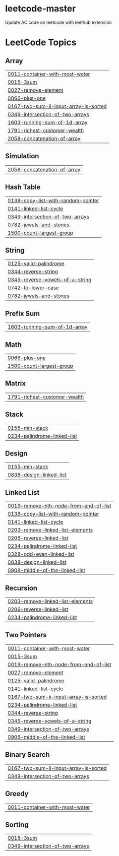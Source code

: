 # leetcode-master
Update AC code on leetcode with leethub extension

<!---LeetCode Topics Start-->
# LeetCode Topics
## Array
|  |
| ------- |
| [0011-container-with-most-water](https://github.com/nirowu/leetcode-master/tree/master/0011-container-with-most-water) |
| [0015-3sum](https://github.com/nirowu/leetcode-master/tree/master/0015-3sum) |
| [0027-remove-element](https://github.com/nirowu/leetcode-master/tree/master/0027-remove-element) |
| [0066-plus-one](https://github.com/nirowu/leetcode-master/tree/master/0066-plus-one) |
| [0167-two-sum-ii-input-array-is-sorted](https://github.com/nirowu/leetcode-master/tree/master/0167-two-sum-ii-input-array-is-sorted) |
| [0349-intersection-of-two-arrays](https://github.com/nirowu/leetcode-master/tree/master/0349-intersection-of-two-arrays) |
| [1603-running-sum-of-1d-array](https://github.com/nirowu/leetcode-master/tree/master/1603-running-sum-of-1d-array) |
| [1791-richest-customer-wealth](https://github.com/nirowu/leetcode-master/tree/master/1791-richest-customer-wealth) |
| [2058-concatenation-of-array](https://github.com/nirowu/leetcode-master/tree/master/2058-concatenation-of-array) |
## Simulation
|  |
| ------- |
| [2058-concatenation-of-array](https://github.com/nirowu/leetcode-master/tree/master/2058-concatenation-of-array) |
## Hash Table
|  |
| ------- |
| [0138-copy-list-with-random-pointer](https://github.com/nirowu/leetcode-master/tree/master/0138-copy-list-with-random-pointer) |
| [0141-linked-list-cycle](https://github.com/nirowu/leetcode-master/tree/master/0141-linked-list-cycle) |
| [0349-intersection-of-two-arrays](https://github.com/nirowu/leetcode-master/tree/master/0349-intersection-of-two-arrays) |
| [0782-jewels-and-stones](https://github.com/nirowu/leetcode-master/tree/master/0782-jewels-and-stones) |
| [1500-count-largest-group](https://github.com/nirowu/leetcode-master/tree/master/1500-count-largest-group) |
## String
|  |
| ------- |
| [0125-valid-palindrome](https://github.com/nirowu/leetcode-master/tree/master/0125-valid-palindrome) |
| [0344-reverse-string](https://github.com/nirowu/leetcode-master/tree/master/0344-reverse-string) |
| [0345-reverse-vowels-of-a-string](https://github.com/nirowu/leetcode-master/tree/master/0345-reverse-vowels-of-a-string) |
| [0742-to-lower-case](https://github.com/nirowu/leetcode-master/tree/master/0742-to-lower-case) |
| [0782-jewels-and-stones](https://github.com/nirowu/leetcode-master/tree/master/0782-jewels-and-stones) |
## Prefix Sum
|  |
| ------- |
| [1603-running-sum-of-1d-array](https://github.com/nirowu/leetcode-master/tree/master/1603-running-sum-of-1d-array) |
## Math
|  |
| ------- |
| [0066-plus-one](https://github.com/nirowu/leetcode-master/tree/master/0066-plus-one) |
| [1500-count-largest-group](https://github.com/nirowu/leetcode-master/tree/master/1500-count-largest-group) |
## Matrix
|  |
| ------- |
| [1791-richest-customer-wealth](https://github.com/nirowu/leetcode-master/tree/master/1791-richest-customer-wealth) |
## Stack
|  |
| ------- |
| [0155-min-stack](https://github.com/nirowu/leetcode-master/tree/master/0155-min-stack) |
| [0234-palindrome-linked-list](https://github.com/nirowu/leetcode-master/tree/master/0234-palindrome-linked-list) |
## Design
|  |
| ------- |
| [0155-min-stack](https://github.com/nirowu/leetcode-master/tree/master/0155-min-stack) |
| [0838-design-linked-list](https://github.com/nirowu/leetcode-master/tree/master/0838-design-linked-list) |
## Linked List
|  |
| ------- |
| [0019-remove-nth-node-from-end-of-list](https://github.com/nirowu/leetcode-master/tree/master/0019-remove-nth-node-from-end-of-list) |
| [0138-copy-list-with-random-pointer](https://github.com/nirowu/leetcode-master/tree/master/0138-copy-list-with-random-pointer) |
| [0141-linked-list-cycle](https://github.com/nirowu/leetcode-master/tree/master/0141-linked-list-cycle) |
| [0203-remove-linked-list-elements](https://github.com/nirowu/leetcode-master/tree/master/0203-remove-linked-list-elements) |
| [0206-reverse-linked-list](https://github.com/nirowu/leetcode-master/tree/master/0206-reverse-linked-list) |
| [0234-palindrome-linked-list](https://github.com/nirowu/leetcode-master/tree/master/0234-palindrome-linked-list) |
| [0328-odd-even-linked-list](https://github.com/nirowu/leetcode-master/tree/master/0328-odd-even-linked-list) |
| [0838-design-linked-list](https://github.com/nirowu/leetcode-master/tree/master/0838-design-linked-list) |
| [0908-middle-of-the-linked-list](https://github.com/nirowu/leetcode-master/tree/master/0908-middle-of-the-linked-list) |
## Recursion
|  |
| ------- |
| [0203-remove-linked-list-elements](https://github.com/nirowu/leetcode-master/tree/master/0203-remove-linked-list-elements) |
| [0206-reverse-linked-list](https://github.com/nirowu/leetcode-master/tree/master/0206-reverse-linked-list) |
| [0234-palindrome-linked-list](https://github.com/nirowu/leetcode-master/tree/master/0234-palindrome-linked-list) |
## Two Pointers
|  |
| ------- |
| [0011-container-with-most-water](https://github.com/nirowu/leetcode-master/tree/master/0011-container-with-most-water) |
| [0015-3sum](https://github.com/nirowu/leetcode-master/tree/master/0015-3sum) |
| [0019-remove-nth-node-from-end-of-list](https://github.com/nirowu/leetcode-master/tree/master/0019-remove-nth-node-from-end-of-list) |
| [0027-remove-element](https://github.com/nirowu/leetcode-master/tree/master/0027-remove-element) |
| [0125-valid-palindrome](https://github.com/nirowu/leetcode-master/tree/master/0125-valid-palindrome) |
| [0141-linked-list-cycle](https://github.com/nirowu/leetcode-master/tree/master/0141-linked-list-cycle) |
| [0167-two-sum-ii-input-array-is-sorted](https://github.com/nirowu/leetcode-master/tree/master/0167-two-sum-ii-input-array-is-sorted) |
| [0234-palindrome-linked-list](https://github.com/nirowu/leetcode-master/tree/master/0234-palindrome-linked-list) |
| [0344-reverse-string](https://github.com/nirowu/leetcode-master/tree/master/0344-reverse-string) |
| [0345-reverse-vowels-of-a-string](https://github.com/nirowu/leetcode-master/tree/master/0345-reverse-vowels-of-a-string) |
| [0349-intersection-of-two-arrays](https://github.com/nirowu/leetcode-master/tree/master/0349-intersection-of-two-arrays) |
| [0908-middle-of-the-linked-list](https://github.com/nirowu/leetcode-master/tree/master/0908-middle-of-the-linked-list) |
## Binary Search
|  |
| ------- |
| [0167-two-sum-ii-input-array-is-sorted](https://github.com/nirowu/leetcode-master/tree/master/0167-two-sum-ii-input-array-is-sorted) |
| [0349-intersection-of-two-arrays](https://github.com/nirowu/leetcode-master/tree/master/0349-intersection-of-two-arrays) |
## Greedy
|  |
| ------- |
| [0011-container-with-most-water](https://github.com/nirowu/leetcode-master/tree/master/0011-container-with-most-water) |
## Sorting
|  |
| ------- |
| [0015-3sum](https://github.com/nirowu/leetcode-master/tree/master/0015-3sum) |
| [0349-intersection-of-two-arrays](https://github.com/nirowu/leetcode-master/tree/master/0349-intersection-of-two-arrays) |
<!---LeetCode Topics End-->
